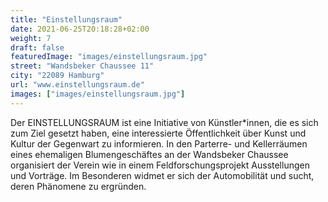 ```yaml
---
title: "Einstellungsraum"
date: 2021-06-25T20:18:28+02:00
weight: 7
draft: false
featuredImage: "images/einstellungsraum.jpg"
street: "Wandsbeker Chaussee 11"
city: "22089 Hamburg"
url: "www.einstellungsraum.de"
images: ["images/einstellungsraum.jpg"]
---
```


Der EINSTELLUNGSRAUM ist eine Initiative von Künstler*innen, die es sich
zum Ziel gesetzt haben, eine interessierte Öffentlichkeit über Kunst und Kultur
der Gegenwart zu informieren. In den Parterre- und Kellerräumen eines
ehemaligen Blumengeschäftes an der Wandsbeker Chaussee organisiert der
Verein wie in einem Feldforschungsprojekt Ausstellungen und Vorträge. Im
Besonderen widmet er sich der Automobilität und sucht, deren Phänomene
zu ergründen.
